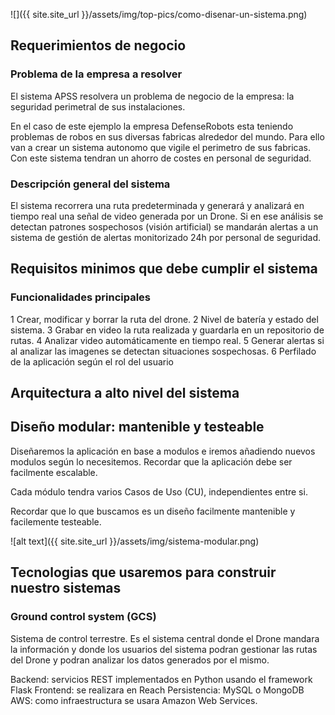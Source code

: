 

![]({{ site.site_url }}/assets/img/top-pics/como-disenar-un-sistema.png)

## Requerimientos de negocio

### Problema de la empresa a resolver

El sistema APSS resolvera un problema de negocio de la empresa: la seguridad perimetral de sus instalaciones.
 
En el caso de este ejemplo la empresa DefenseRobots esta teniendo problemas de robos en sus diversas fabricas alrededor del mundo. Para ello van a crear un sistema autonomo que vigile el perimetro de sus fabricas. Con este sistema tendran un ahorro de costes en personal de seguridad.

### Descripción general del sistema

El sistema recorrera una ruta predeterminada y generará y analizará en tiempo real una señal de video generada por un Drone. Si en ese análisis se detectan patrones sospechosos (visión artificial) se mandarán alertas a un sistema de gestión de alertas monitorizado 24h por personal de seguridad.

## Requisitos minimos que debe cumplir el sistema

### Funcionalidades principales

1 Crear, modificar y borrar la ruta del drone.
2 Nivel de batería y estado del sistema.
3 Grabar en video la ruta realizada y guardarla en un repositorio de rutas.
4 Analizar video automáticamente en tiempo real.
5 Generar alertas si al analizar las imagenes se detectan situaciones sospechosas.
6 Perfilado de la aplicación según el rol del usuario


## Arquitectura a alto nivel del sistema






## Diseño modular: mantenible y testeable

Diseñaremos la aplicación en base a modulos e iremos añadiendo nuevos modulos según lo necesitemos. Recordar que la aplicación debe ser facilmente escalable.

Cada módulo tendra varios Casos de Uso (CU), independientes entre si.

Recordar que lo que buscamos es un diseño facilmente mantenible y facilemente testeable.


![alt text]({{ site.site_url }}/assets/img/sistema-modular.png)

## Tecnologias que usaremos para construir nuestro sistemas

### Ground control system (GCS)

Sistema de control terrestre. Es el sistema central donde el Drone mandara la información y donde los usuarios del sistema podran gestionar las rutas del Drone y podran analizar los datos generados por el mismo.

Backend: servicios REST implementados en Python usando el framework Flask
Frontend: se realizara en Reach 
Persistencia: MySQL o MongoDB
AWS: como infraestructura se usara Amazon Web Services. 









